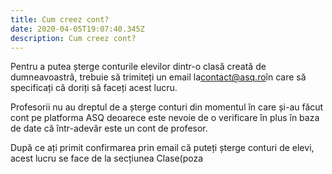 ```yaml
---
title: Cum creez cont?
date: 2020-04-05T19:07:40.345Z
description: Cum creez cont?
---
```



Pentru a putea șterge conturile elevilor dintr-o clasă creată de dumneavoastră, trebuie să trimiteți un email la[contact@asq.ro](mailto:contact@asq.ro)în care să specificați că doriți să faceți acest lucru.

Profesorii nu au dreptul de a șterge conturi din momentul în care și-au făcut cont pe platforma ASQ deoarece este nevoie de o verificare în plus în baza de date că într-adevăr este un cont de profesor.

După ce ați primit confirmarea prin email că puteți șterge conturi de elevi, acest lucru se face de la secțiunea Clase(poza